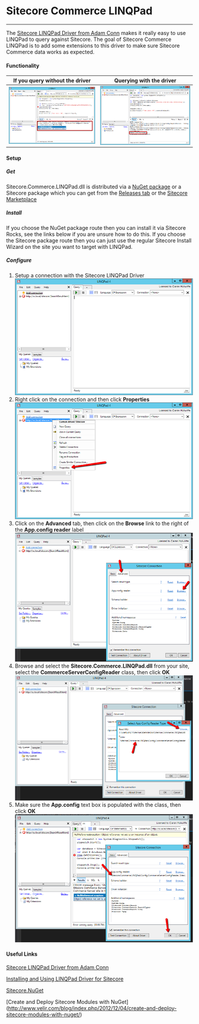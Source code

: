 # Sitecore Commerce LINQPad
---------------------------------------------

The [Sitecore LINQPad Driver from Adam Conn](http://www.sitecore.net/Learn/Blogs/Search.aspx?q=linqpad) makes it really easy to use LINQPad to query against Sitecore. The goal of Sitecore Commerce LINQPad is to add some extensions to this driver to make sure Sitecore Commerce data works as expected.

#### Functionality

| If you query without the driver  | Querying with the driver  |
|---|---|
| ![Fail](/doc/images/CS_Fail.png)  | ![Success](/doc/images/CS_Success.png)  |


#### Setup
##### Get
Sitecore.Commerce.LINQPad.dll is distributed via a [NuGet package](https://www.nuget.org/packages/Sitecore.Commerce.LINQPad/) or a Sitecore package which you can get from the [Releases tab](/c-mcauliffe/Sitecore-Commerce-LINQPad/releases) or the [Sitecore Marketplace](https://marketplace.sitecore.net/Modules/Sitecore_Commerce_LINQPad.aspx)

##### Install
If you choose the NuGet package route then you can install it via Sitecore Rocks, see the links below if you are unsure how to do this. If you choose the Sitecore package route then you can just use the regular Sitecore Install Wizard on the site you want to target with LINQPad.

##### Configure
1. Setup a connection with the Sitecore LINQPad Driver ![Step 1](/doc/images/Step01.png)
2. Right click on the connection and then click **Properties** ![Step 2](/doc/images/Step02.png)
3. Click on the **Advanced** tab, then click on the **Browse** link to the right of the **App.config reader** label ![Step 3](/doc/images/Step03.png)
4. Browse and select the **Sitecore.Commerce.LINQPad.dll** from your site, select the **CommerceServerConfigReader** class, then click **OK** ![Step 4](/doc/images/Step04.png)
5. Make sure the **App.config** text box is populated with the class, then click **OK** ![Step 5](/doc/images/Step05.png)


#### Useful Links

[Sitecore LINQPad Driver from Adam Conn](http://www.sitecore.net/Learn/Blogs/Search.aspx?q=linqpad)

[Installing and Using LINQPad Driver for Sitecore](https://www.youtube.com/watch?v=ucifA0eGzEA)

[Sitecore.NuGet](http://vsplugins.sitecore.net/Sitecore-NuGet.ashx)

[Create and Deploy Sitecore Modules with NuGet]
(http://www.velir.com/blog/index.php/2012/12/04/create-and-deploy-sitecore-modules-with-nuget/)
